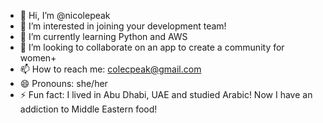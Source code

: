 - 👋 Hi, I’m @nicolepeak
- 👀 I’m interested in joining your development team!
- 🌱 I’m currently learning Python and AWS
- 💞️ I’m looking to collaborate on an app to create a community for women+
- 📫 How to reach me: 
      colecpeak@gmail.com
- 😄 Pronouns: she/her
- ⚡ Fun fact: I lived in Abu Dhabi, UAE and studied Arabic! Now I have an addiction to Middle Eastern food!

<!---
nicolepeak/nicolepeak is a ✨ special ✨ repository because its `README.md` (this file) appears on your GitHub profile.
You can click the Preview link to take a look at your changes.
--->
